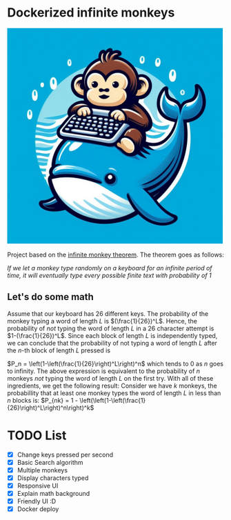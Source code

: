 
# Dockerized infinite monkeys

<img src="/img/second_attempt.jpeg" alt="drawing" width="500"/>

Project based on the [infinite monkey theorem](https://en.wikipedia.org/wiki/Infinite_monkey_theorem#:~:text=The%20infinite%20monkey%20theorem%20states,complete%20works%20of%20William%20Shakespeare.). The theorem goes as follows:

_If we let a monkey type randomly on a keyboard for an infinite period of time, it will eventually type every possible finite text with probability of 1_

## Let's do some math
Assume that our keyboard has 26 different keys. The probability of the monkey typing a word of length $L$ is $(\frac{1}{26})^L$.
Hence, the probability of *not* typing the word of length $L$ in a 26 character attempt is $1-(\frac{1}{26})^L$. Since each block of length $L$ is independently typed, we can conclude that the probability of not typing a word of length $L$ after the $n$-th block of length $L$ pressed is
 
$P_n = \left(1-\left(\frac{1}{26}\right)^L\right)^n$   which tends to 0 as $n$ goes to infinity.
The above expression is equivalent to the probability of $n$ monkeys *not* typing the word of length $L$ on the first try.
With all of these ingredients, we get the following result:
Consider we have $k$ monkeys, the probabillity that at least one monkey types the word of length $L$ in less than $n$ blocks is:
$P_{nk} = 1 - \left(\left(1-\left(\frac{1}{26}\right)^L\right)^n\right)^k$

 # TODO List
 - [x] Change keys pressed per second
 - [x] Basic Search algorithm
 - [x] Multiple monkeys
 - [x] Display characters typed
 - [x] Responsive UI
 - [x] Explain math background
 - [x] Friendly UI :D
 - [x] Docker deploy

